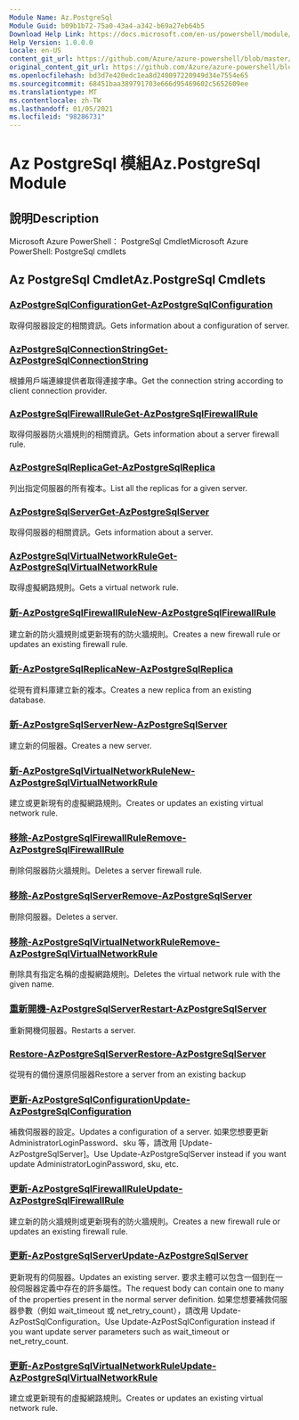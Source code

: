 ```yaml
---
Module Name: Az.PostgreSql
Module Guid: b09b1b72-75a0-43a4-a342-b69a27eb64b5
Download Help Link: https://docs.microsoft.com/en-us/powershell/module/az.postgresql
Help Version: 1.0.0.0
Locale: en-US
content_git_url: https://github.com/Azure/azure-powershell/blob/master/src/PostgreSql/help/Az.PostgreSql.md
original_content_git_url: https://github.com/Azure/azure-powershell/blob/master/src/PostgreSql/help/Az.PostgreSql.md
ms.openlocfilehash: bd3d7e420edc1ea8d240097220949d34e7554e65
ms.sourcegitcommit: 68451baa389791703e666d95469602c5652609ee
ms.translationtype: MT
ms.contentlocale: zh-TW
ms.lasthandoff: 01/05/2021
ms.locfileid: "98286731"
---
```

# <span data-ttu-id="cd16c-101">Az PostgreSql 模組</span><span class="sxs-lookup"><span data-stu-id="cd16c-101">Az.PostgreSql Module</span></span>
## <span data-ttu-id="cd16c-102">說明</span><span class="sxs-lookup"><span data-stu-id="cd16c-102">Description</span></span>
<span data-ttu-id="cd16c-103">Microsoft Azure PowerShell： PostgreSql Cmdlet</span><span class="sxs-lookup"><span data-stu-id="cd16c-103">Microsoft Azure PowerShell: PostgreSql cmdlets</span></span>

## <span data-ttu-id="cd16c-104">Az PostgreSql Cmdlet</span><span class="sxs-lookup"><span data-stu-id="cd16c-104">Az.PostgreSql Cmdlets</span></span>
### [<span data-ttu-id="cd16c-105">AzPostgreSqlConfiguration</span><span class="sxs-lookup"><span data-stu-id="cd16c-105">Get-AzPostgreSqlConfiguration</span></span>](Get-AzPostgreSqlConfiguration.md)
<span data-ttu-id="cd16c-106">取得伺服器設定的相關資訊。</span><span class="sxs-lookup"><span data-stu-id="cd16c-106">Gets information about a configuration of server.</span></span>

### [<span data-ttu-id="cd16c-107">AzPostgreSqlConnectionString</span><span class="sxs-lookup"><span data-stu-id="cd16c-107">Get-AzPostgreSqlConnectionString</span></span>](Get-AzPostgreSqlConnectionString.md)
<span data-ttu-id="cd16c-108">根據用戶端連線提供者取得連接字串。</span><span class="sxs-lookup"><span data-stu-id="cd16c-108">Get the connection string according to client connection provider.</span></span>

### [<span data-ttu-id="cd16c-109">AzPostgreSqlFirewallRule</span><span class="sxs-lookup"><span data-stu-id="cd16c-109">Get-AzPostgreSqlFirewallRule</span></span>](Get-AzPostgreSqlFirewallRule.md)
<span data-ttu-id="cd16c-110">取得伺服器防火牆規則的相關資訊。</span><span class="sxs-lookup"><span data-stu-id="cd16c-110">Gets information about a server firewall rule.</span></span>

### [<span data-ttu-id="cd16c-111">AzPostgreSqlReplica</span><span class="sxs-lookup"><span data-stu-id="cd16c-111">Get-AzPostgreSqlReplica</span></span>](Get-AzPostgreSqlReplica.md)
<span data-ttu-id="cd16c-112">列出指定伺服器的所有複本。</span><span class="sxs-lookup"><span data-stu-id="cd16c-112">List all the replicas for a given server.</span></span>

### [<span data-ttu-id="cd16c-113">AzPostgreSqlServer</span><span class="sxs-lookup"><span data-stu-id="cd16c-113">Get-AzPostgreSqlServer</span></span>](Get-AzPostgreSqlServer.md)
<span data-ttu-id="cd16c-114">取得伺服器的相關資訊。</span><span class="sxs-lookup"><span data-stu-id="cd16c-114">Gets information about a server.</span></span>

### [<span data-ttu-id="cd16c-115">AzPostgreSqlVirtualNetworkRule</span><span class="sxs-lookup"><span data-stu-id="cd16c-115">Get-AzPostgreSqlVirtualNetworkRule</span></span>](Get-AzPostgreSqlVirtualNetworkRule.md)
<span data-ttu-id="cd16c-116">取得虛擬網路規則。</span><span class="sxs-lookup"><span data-stu-id="cd16c-116">Gets a virtual network rule.</span></span>

### [<span data-ttu-id="cd16c-117">新-AzPostgreSqlFirewallRule</span><span class="sxs-lookup"><span data-stu-id="cd16c-117">New-AzPostgreSqlFirewallRule</span></span>](New-AzPostgreSqlFirewallRule.md)
<span data-ttu-id="cd16c-118">建立新的防火牆規則或更新現有的防火牆規則。</span><span class="sxs-lookup"><span data-stu-id="cd16c-118">Creates a new firewall rule or updates an existing firewall rule.</span></span>

### [<span data-ttu-id="cd16c-119">新-AzPostgreSqlReplica</span><span class="sxs-lookup"><span data-stu-id="cd16c-119">New-AzPostgreSqlReplica</span></span>](New-AzPostgreSqlReplica.md)
<span data-ttu-id="cd16c-120">從現有資料庫建立新的複本。</span><span class="sxs-lookup"><span data-stu-id="cd16c-120">Creates a new replica from an existing database.</span></span>

### [<span data-ttu-id="cd16c-121">新-AzPostgreSqlServer</span><span class="sxs-lookup"><span data-stu-id="cd16c-121">New-AzPostgreSqlServer</span></span>](New-AzPostgreSqlServer.md)
<span data-ttu-id="cd16c-122">建立新的伺服器。</span><span class="sxs-lookup"><span data-stu-id="cd16c-122">Creates a new server.</span></span>

### [<span data-ttu-id="cd16c-123">新-AzPostgreSqlVirtualNetworkRule</span><span class="sxs-lookup"><span data-stu-id="cd16c-123">New-AzPostgreSqlVirtualNetworkRule</span></span>](New-AzPostgreSqlVirtualNetworkRule.md)
<span data-ttu-id="cd16c-124">建立或更新現有的虛擬網路規則。</span><span class="sxs-lookup"><span data-stu-id="cd16c-124">Creates or updates an existing virtual network rule.</span></span>

### [<span data-ttu-id="cd16c-125">移除-AzPostgreSqlFirewallRule</span><span class="sxs-lookup"><span data-stu-id="cd16c-125">Remove-AzPostgreSqlFirewallRule</span></span>](Remove-AzPostgreSqlFirewallRule.md)
<span data-ttu-id="cd16c-126">刪除伺服器防火牆規則。</span><span class="sxs-lookup"><span data-stu-id="cd16c-126">Deletes a server firewall rule.</span></span>

### [<span data-ttu-id="cd16c-127">移除-AzPostgreSqlServer</span><span class="sxs-lookup"><span data-stu-id="cd16c-127">Remove-AzPostgreSqlServer</span></span>](Remove-AzPostgreSqlServer.md)
<span data-ttu-id="cd16c-128">刪除伺服器。</span><span class="sxs-lookup"><span data-stu-id="cd16c-128">Deletes a server.</span></span>

### [<span data-ttu-id="cd16c-129">移除-AzPostgreSqlVirtualNetworkRule</span><span class="sxs-lookup"><span data-stu-id="cd16c-129">Remove-AzPostgreSqlVirtualNetworkRule</span></span>](Remove-AzPostgreSqlVirtualNetworkRule.md)
<span data-ttu-id="cd16c-130">刪除具有指定名稱的虛擬網路規則。</span><span class="sxs-lookup"><span data-stu-id="cd16c-130">Deletes the virtual network rule with the given name.</span></span>

### [<span data-ttu-id="cd16c-131">重新開機-AzPostgreSqlServer</span><span class="sxs-lookup"><span data-stu-id="cd16c-131">Restart-AzPostgreSqlServer</span></span>](Restart-AzPostgreSqlServer.md)
<span data-ttu-id="cd16c-132">重新開機伺服器。</span><span class="sxs-lookup"><span data-stu-id="cd16c-132">Restarts a server.</span></span>

### [<span data-ttu-id="cd16c-133">Restore-AzPostgreSqlServer</span><span class="sxs-lookup"><span data-stu-id="cd16c-133">Restore-AzPostgreSqlServer</span></span>](Restore-AzPostgreSqlServer.md)
<span data-ttu-id="cd16c-134">從現有的備份還原伺服器</span><span class="sxs-lookup"><span data-stu-id="cd16c-134">Restore a server from an existing backup</span></span>

### [<span data-ttu-id="cd16c-135">更新-AzPostgreSqlConfiguration</span><span class="sxs-lookup"><span data-stu-id="cd16c-135">Update-AzPostgreSqlConfiguration</span></span>](Update-AzPostgreSqlConfiguration.md)
<span data-ttu-id="cd16c-136">補救伺服器的設定。</span><span class="sxs-lookup"><span data-stu-id="cd16c-136">Updates a configuration of a server.</span></span>
<span data-ttu-id="cd16c-137">如果您想要更新 AdministratorLoginPassword、sku 等，請改用 [Update-AzPostgreSqlServer]。</span><span class="sxs-lookup"><span data-stu-id="cd16c-137">Use Update-AzPostgreSqlServer instead if you want update AdministratorLoginPassword, sku, etc.</span></span>

### [<span data-ttu-id="cd16c-138">更新-AzPostgreSqlFirewallRule</span><span class="sxs-lookup"><span data-stu-id="cd16c-138">Update-AzPostgreSqlFirewallRule</span></span>](Update-AzPostgreSqlFirewallRule.md)
<span data-ttu-id="cd16c-139">建立新的防火牆規則或更新現有的防火牆規則。</span><span class="sxs-lookup"><span data-stu-id="cd16c-139">Creates a new firewall rule or updates an existing firewall rule.</span></span>

### [<span data-ttu-id="cd16c-140">更新-AzPostgreSqlServer</span><span class="sxs-lookup"><span data-stu-id="cd16c-140">Update-AzPostgreSqlServer</span></span>](Update-AzPostgreSqlServer.md)
<span data-ttu-id="cd16c-141">更新現有的伺服器。</span><span class="sxs-lookup"><span data-stu-id="cd16c-141">Updates an existing server.</span></span>
<span data-ttu-id="cd16c-142">要求主體可以包含一個到在一般伺服器定義中存在的許多屬性。</span><span class="sxs-lookup"><span data-stu-id="cd16c-142">The request body can contain one to many of the properties present in the normal server definition.</span></span>
<span data-ttu-id="cd16c-143">如果您想要補救伺服器參數（例如 wait_timeout 或 net_retry_count），請改用 Update-AzPostSqlConfiguration。</span><span class="sxs-lookup"><span data-stu-id="cd16c-143">Use Update-AzPostSqlConfiguration instead if you want update server parameters such as wait_timeout or net_retry_count.</span></span>

### [<span data-ttu-id="cd16c-144">更新-AzPostgreSqlVirtualNetworkRule</span><span class="sxs-lookup"><span data-stu-id="cd16c-144">Update-AzPostgreSqlVirtualNetworkRule</span></span>](Update-AzPostgreSqlVirtualNetworkRule.md)
<span data-ttu-id="cd16c-145">建立或更新現有的虛擬網路規則。</span><span class="sxs-lookup"><span data-stu-id="cd16c-145">Creates or updates an existing virtual network rule.</span></span>

